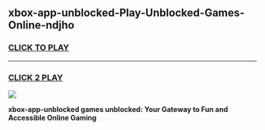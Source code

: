 
## xbox-app-unblocked-Play-Unblocked-Games-Online-ndjho
<h3>
<a href="https://premium76.site?title=xbox-app-unblocked&ref=25A">CLICK TO PLAY</a></h3>
<hr>

<h3>
<a href="https://premium76.site?title=xbox-app-unblocked&ref=25A">CLICK 2 PLAY</a>
  
</h3>

<a href="https://premium76.site?title=xbox-app-unblocked&ref=25A"><img src="https://clearcache.store/games.png"></a>


**xbox-app-unblocked games unblocked: Your Gateway to Fun and Accessible Online Gaming**
